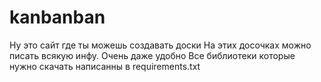 # kanbanban
Ну это сайт где ты можешь создавать доски
На этих досочках можно писать всякую инфу.
Очень даже удобно
Все библиотеки которые нужно скачать написанны в requirements.txt
